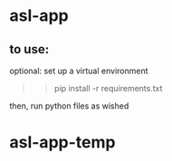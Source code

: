 # asl-app

## to use: 
optional: set up a virtual environment

>> pip install -r requirements.txt

then, run python files as wished
# asl-app-temp
